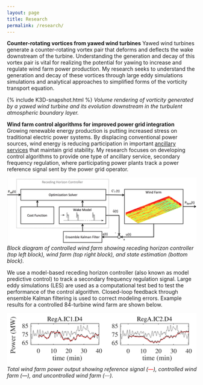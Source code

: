 ```yaml
---
layout: page
title: Research
permalink: /research/
---
```


**Counter-rotating vortices from yawed wind turbines**
Yawed wind turbines generate a counter-rotating vortex pair that deforms and deflects the wake downstream of the turbine. Understanding the generation and decay of this vortex pair is vital for realizing the potential for yawing to increase and regulate wind farm power production. My research seeks to understand the generation and decay of these vortices through large eddy simulations simulations and analytical approaches to simplified  forms  of  the  vorticity  transport  equation.


{% include K3D-snapshot.html %}
*Volume rendering of vorticity generated by a yawed wind turbine and its evolution downstream in the turbulent atmospheric boundary layer.*

**Wind farm control algorithms for improved power grid integration**
Growing renewable energy production is putting increased stress on traditional electric power systems. By displacing conventional power sources, wind energy is reducing participation in important [ancillary services](http://www.pjm.com/markets-and-operations/ancillary-services.aspx") that maintain grid stability. My research focuses on developing control algorithms to provide one type of ancillary service, secondary frequency regulation, where participating power plants track a power reference signal sent by the power grid operator.

![Block diagram](/img/block-diagram.png)
*Block diagram of controlled wind farm showing receding horizon controller (top left block), wind farm (top right block), and state estimation (bottom block).*

We use a model-based receding horizon controller (also known as model predictive control) to track a secondary frequency regulation signal. Large eddy simulations (LES) are used as a computational test bed to test the performance of the control algorithm. Closed-loop feedback through ensemble Kalman filtering is used to correct modeling errors. Example results for a controlled 84-turbine wind farm are shown below.

![Control results](/img/enkf-rhc.png)
*Total wind farm power output showing reference signal (<font color="red">&mdash;</font>), controlled wind farm (&mdash;), and uncontrolled wind farm (<font color="gray">&mdash;</font>).*
